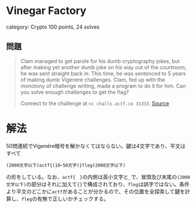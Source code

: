 # Vinegar Factory
category: Crypto
100 points, 24 solves

## 問題
> Clam managed to get parole for his dumb cryptography jokes, but after making yet another dumb joke on his way out of the courtroom, he was sent straight back in. This time, he was sentenced to 5 years of making dumb Vigenere challenges. Clam, fed up with the monotony of challenge writing, made a program to do it for him. Can you solve enough challenges to get the flag?
> 
> Connect to the challenge at `nc challs.actf.co 31333`. [Source](main.py)

# 解法
50問連続でVigenére暗号を解かなくてはならない。鍵は4文字であり、平文はすべて

```
(2000文字以下)actf{(10~50文字)}fleg(2000文字以下)
```

の形をしている。なお、`actf{　}`の内側は英小文字と`_`で、冒頭及び末尾の`(2000文字以下)`の部分はそれに加えて`{}`で構成されており、`fleg`は誤字ではない。条件より平文のどこかに`actf`があることが分かるので、その位置を全探索して鍵を計算し、`fleg`の有無で正しいかチェックする。
